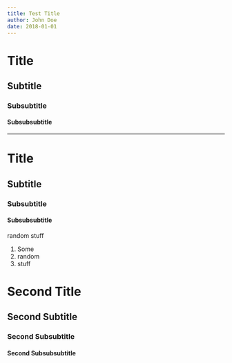```yaml
---
title: Test Title
author: John Doe
date: 2018-01-01
---
```


# Title
## Subtitle
### Subsubtitle
#### Subsubsubtitle

--- 

# Title
## Subtitle
### Subsubtitle
#### Subsubsubtitle
random stuff
1. Some 
2. random
3. stuff
# Second Title
## Second Subtitle
### Second Subsubtitle
#### Second Subsubsubtitle
